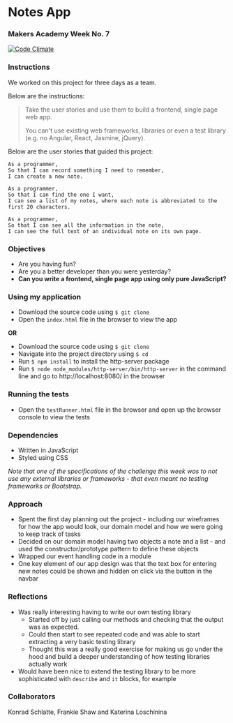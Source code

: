 # Notes App
### Makers Academy Week No. 7

[![Code Climate](https://codeclimate.com/github/KatHicks/notes-app-project/badges/gpa.svg)](https://codeclimate.com/github/KatHicks/notes-app-project)

### Instructions

We worked on this project for three days as a team.

Below are the instructions:

>Take the user stories and use them to build a frontend, single page web app.
>
> You can't use existing web frameworks, libraries or even a test library (e.g. no Angular, React, Jasmine, jQuery).

Below are the user stories that guided this project:

```
As a programmer,
So that I can record something I need to remember,
I can create a new note.
```

```
As a programmer,
So that I can find the one I want,
I can see a list of my notes, where each note is abbreviated to the first 20 characters.
```

```
As a programmer,
So that I can see all the information in the note,
I can see the full text of an individual note on its own page.
```

### Objectives

* Are you having fun?
* Are you a better developer than you were yesterday?
* **Can you write a frontend, single page app using only pure JavaScript?**

### Using my application

* Download the source code using `$ git clone`
* Open the `index.html` file in the browser to view the app

**OR**

* Download the source code using `$ git clone`
* Navigate into the project directory using `$ cd`
* Run `$ npm install` to install the http-server package
* Run `$ node node_modules/http-server/bin/http-server` in the command line and go to http://localhost:8080/ in the browser


### Running the tests

* Open the `testRunner.html` file in the browser and open up the browser console to view the tests

### Dependencies

* Written in JavaScript
* Styled using CSS

*Note that one of the specifications of the challenge this week was to not use any external libraries or frameworks - that even meant no testing frameworks or Bootstrap.*

### Approach

* Spent the first day planning out the project - including our wireframes for how the app would look, our domain model and how we were going to keep track of tasks
* Decided on our domain model having two objects a note and a list - and used the constructor/prototype pattern to define these objects
* Wrapped our event handling code in a module
* One key element of our app design was that the text box for entering new notes could be shown and hidden on click via the button in the navbar

### Reflections

* Was really interesting having to write our own testing library
  * Started off by just calling our methods and checking that the output was as expected.
  * Could then start to see repeated code and was able to start extracting a very basic testing library
  * Thought this was a really good exercise for making us go under the hood and build a deeper understanding of how testing libraries actually work
* Would have been nice to extend the testing library to be more sophisticated with `describe` and `it` blocks, for example

### Collaborators

Konrad Schlatte, Frankie Shaw and Katerina Loschinina
